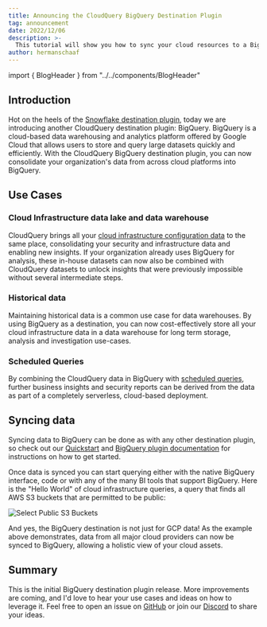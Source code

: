 ```yaml
---
title: Announcing the CloudQuery BigQuery Destination Plugin
tag: announcement
date: 2022/12/06
description: >-
  This tutorial will show you how to sync your cloud resources to a BigQuery database on Google Cloud Platform.
author: hermanschaaf
---
```


import { BlogHeader } from "../../components/BlogHeader"

<BlogHeader/>

## Introduction

Hot on the heels of the [Snowflake destination plugin](/blog/announcing-cloudquery-snowflake-destination), today we are introducing another CloudQuery destination plugin: BigQuery. BigQuery is a cloud-based data warehousing and analytics platform offered by Google Cloud that allows users to store and query large datasets quickly and efficiently. With the CloudQuery BigQuery destination plugin, you can now consolidate your organization's data from across cloud platforms into BigQuery. 

## Use Cases

### Cloud Infrastructure data lake and data warehouse

CloudQuery brings all your [cloud infrastructure configuration data](/docs/plugins/sources/overview) to the same place, consolidating your security and infrastructure data and enabling new insights. If your organization already uses BigQuery for analysis, these in-house datasets can now also be combined with CloudQuery datasets to unlock insights that were previously impossible without several intermediate steps.

### Historical data

Maintaining historical data is a common use case for data warehouses. By using BigQuery as a destination, you can now cost-effectively store all your cloud infrastructure data in a data warehouse for long term storage, analysis and investigation use-cases.

### Scheduled Queries

By combining the CloudQuery data in BigQuery with [scheduled queries](https://cloud.google.com/bigquery/docs/scheduling-queries), further business insights and security reports can be derived from the data as part of a completely serverless, cloud-based deployment.  

## Syncing data

Syncing data to BigQuery can be done as with any other destination plugin, so check out our [Quickstart](/docs/quickstart) and [BigQuery plugin documentation](/docs/plugins/destinations/bigquery/overview) for instructions on how to get started.

Once data is synced you can start querying either with the native BigQuery interface, code or with any of the many BI tools that support BigQuery. Here is the "Hello World" of cloud infrastructure queries, a query that finds all AWS S3 buckets that are permitted to be public:

![Select Public S3 Buckets](/images/blog/announcing-cloudquery-bigquery-destination/bigquery-get-public-buckets.png)

And yes, the BigQuery destination is not just for GCP data! As the example above demonstrates, data from all major cloud providers can now be synced to BigQuery, allowing a holistic view of your cloud assets.  

## Summary

This is the initial BigQuery destination plugin release. More improvements are coming, and I'd love to hear your use cases and ideas on how to leverage it. Feel free to open an issue on [GitHub](https://github.com/cloudquery/cloudquery) or join our [Discord](https://cloudquery.io/discord) to share your ideas.
